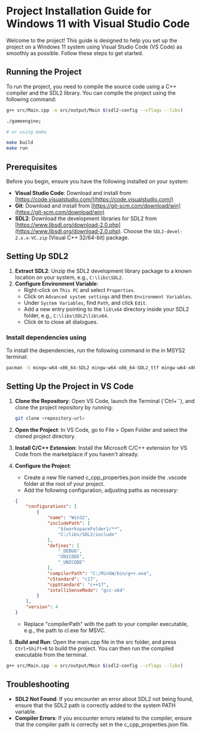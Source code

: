 # Project Installation Guide for Windows 11 with Visual Studio Code

Welcome to the project! This guide is designed to help you set up the project on a Windows 11 system using Visual Studio Code (VS Code) as smoothly as possible. Follow these steps to get started.

## Running the Project

To run the project, you need to compile the source code using a C++ compiler and the SDL2 library. You can compile the project using the following command:

```bash
g++ src/Main.cpp -o src/output/Main $(sdl2-config --cflags --libs)

./gameengine;

# or using make

make build
make run
```

## Prerequisites

Before you begin, ensure you have the following installed on your system:
- **Visual Studio Code**: Download and install from [https://code.visualstudio.com/](https://code.visualstudio.com/)
- **Git**: Download and install from [https://git-scm.com/download/win](https://git-scm.com/download/win)
- **SDL2**: Download the development libraries for SDL2 from [https://www.libsdl.org/download-2.0.php](https://www.libsdl.org/download-2.0.php). Choose the `SDL2-devel-2.x.x-VC.zip` (Visual C++ 32/64-bit) package.

## Setting Up SDL2

1. **Extract SDL2**: Unzip the SDL2 development library package to a known location on your system, e.g., `C:\libs\SDL2`.
2. **Configure Environment Variable**:
   - Right-click on `This PC` and select `Properties`.
   - Click on `Advanced system settings` and then `Environment Variables`.
   - Under `System Variables`, find `Path`, and click `Edit`.
   - Add a new entry pointing to the `lib\x64` directory inside your SDL2 folder, e.g., `C:\libs\SDL2\lib\x64`.
   - Click `OK` to close all dialogues.

### Install dependencies using

To install the dependencies, run the following command in the in MSYS2 terminal:

```bash
pacman -S mingw-w64-x86_64-SDL2 mingw-w64-x86_64-SDL2_ttf mingw-w64-x86_64-SDL2_mixer mingw-w64-x86_64-lua
```

## Setting Up the Project in VS Code

1. **Clone the Repository**: Open VS Code, launch the Terminal (`Ctrl+``), and clone the project repository by running:
   ```bash
   git clone <repository-url>
   ```
2. **Open the Project**: In VS Code, go to File > Open Folder and select the cloned project directory.

3. **Install C/C++ Extension**: Install the Microsoft C/C++ extension for VS Code from the marketplace if you haven't already.

4. **Configure the Project**:

    - Create a new file named c_cpp_properties.json inside the .vscode folder at the root of your project.
    - Add the following configuration, adjusting paths as necessary:
    ```json
    {
        "configurations": [
            {
                "name": "Win32",
                "includePath": [
                    "${workspaceFolder}/**",
                    "C:/libs/SDL2/include"
                ],
                "defines": [
                    "_DEBUG",
                    "UNICODE",
                    "_UNICODE"
                ],
                "compilerPath": "C:/MinGW/bin/g++.exe",
                "cStandard": "c17",
                "cppStandard": "c++17",
                "intelliSenseMode": "gcc-x64"
            }
        ],
        "version": 4
    }
    ```
    - Replace "compilerPath" with the path to your compiler executable, e.g., the path to cl.exe for MSVC.
5. **Build and Run**: Open the main.cpp file in the src folder, and press `Ctrl+Shift+B` to build the project. You can then run the compiled executable from the terminal.

```bash
g++ src/Main.cpp -o src/output/Main $(sdl2-config --cflags --libs)
```

## Troubleshooting

- **SDL2 Not Found**: If you encounter an error about SDL2 not being found, ensure that the SDL2 path is correctly added to the system PATH variable.
- **Compiler Errors**: If you encounter errors related to the compiler, ensure that the compiler path is correctly set in the c_cpp_properties.json file.
